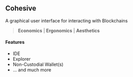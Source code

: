 ## **Cohesive**

A graphical user interface for interacting with Blockchains 
> **Economics** | **Ergonomics** | **Aesthetics**

#### Features
* IDE
* Explorer
* Non-Custodial Wallet(s)
* ... and much more
